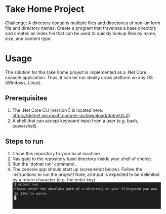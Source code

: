 # Take Home Project

Challenge: A directory contains multiple files and directories of non-uniform file and directory names. Create a program that traverses a base directory and creates an index file that can be used to quickly lookup files by name, size, and content type.

# Usage

The solution for this take home project is implemented as a .Net Core console application. Thus, it can be run ideally cross platform on any OS (Windows, Linux).

## Prerequisites
1. The .Net Core CLI (version 5 is located here: https://dotnet.microsoft.com/en-us/download/dotnet/5.0)
2. A shell that can accept keyboard input from a user (e.g. bash, powershell).

## Steps to run
1. Clone this repository to your local machine.
2. Navigate to the repository base directory inside your shell of choice.
3. Run the 'dotnet run' command .
4. The console app should start up (screenshot below). Follow the instructions to run the project! Note, all input is expected to be delimited by a return character (e.g. the enter key).
![console App](./console_app_startup.PNG)